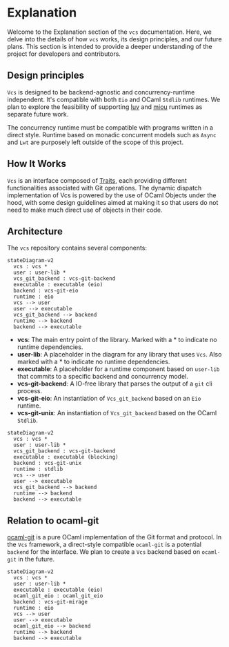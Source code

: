 # Explanation

Welcome to the Explanation section of the `vcs` documentation. Here, we delve into the details of how `vcs` works, its design principles, and our future plans. This section is intended to provide a deeper understanding of the project for developers and contributors.

## Design principles

`Vcs` is designed to be backend-agnostic and concurrency-runtime independent. It's compatible with both `Eio` and OCaml `Stdlib` runtimes. We plan to explore the feasibility of supporting [luv](https://github.com/aantron/luv) and [miou](https://github.com/robur-coop/miou) runtimes as separate future work.

The concurrency runtime must be compatible with programs written in a direct style. Runtime based on monadic concurrent models such as `Async` and `Lwt` are purposely left outside of the scope of this project.

## How It Works

`Vcs` is an interface composed of [Traits](./traits.md), each providing different functionalities associated with Git operations. The dynamic dispatch implementation of Vcs is powered by the use of OCaml Objects under the hood, with some design guidelines aimed at making it so that users do not need to make much direct use of objects in their code.

## Architecture

The `vcs` repository contains several components:

```mermaid
stateDiagram-v2
  vcs : vcs *
  user : user-lib *
  vcs_git_backend : vcs-git-backend
  executable : executable (eio)
  backend : vcs-git-eio
  runtime : eio
  vcs --> user
  user --> executable
  vcs_git_backend --> backend
  runtime --> backend
  backend --> executable
```

- **vcs**: The main entry point of the library. Marked with a * to indicate no
  runtime dependencies.
- **user-lib**: A placeholder in the diagram for any library that uses `Vcs`.
  Also marked with a * to indicate no runtime dependencies.
- **executable**: A placeholder for a runtime component based on `user-lib` that
  commits to a specific backend and concurrency model.
- **vcs-git-backend**: A IO-free library that parses the output of a `git` cli process.
- **vcs-git-eio**: An instantiation of `Vcs_git_backend` based on an `Eio` runtime.
- **vcs-git-unix**: An instantiation of `Vcs_git_backend` based on the OCaml `Stdlib`.

```mermaid
stateDiagram-v2
  vcs : vcs *
  user : user-lib *
  vcs_git_backend : vcs-git-backend
  executable : executable (blocking)
  backend : vcs-git-unix
  runtime : stdlib
  vcs --> user
  user --> executable
  vcs_git_backend --> backend
  runtime --> backend
  backend --> executable
```

## Relation to ocaml-git

[ocaml-git](https://github.com/mirage/ocaml-git) is a pure OCaml implementation of the Git format and protocol. In the `Vcs` framework, a direct-style compatible `ocaml-git` is a potential `backend` for the interface. We plan to create a `Vcs` backend based on `ocaml-git` in the future.

```mermaid
stateDiagram-v2
  vcs : vcs *
  user : user-lib *
  executable : executable (eio)
  ocaml_git_eio : ocaml_git_eio
  backend : vcs-git-mirage
  runtime : eio
  vcs --> user
  user --> executable
  ocaml_git_eio --> backend
  runtime --> backend
  backend --> executable
```
